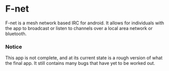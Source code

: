 # F-net
F-net is a mesh network based IRC for android. It allows for individuals with the app to broadcast or listen to channels over a local area network or bluetooth.
### Notice
This app is not complete, and at its current state is a rough version of what the final app. It still contains many bugs that have yet to be worked out.

